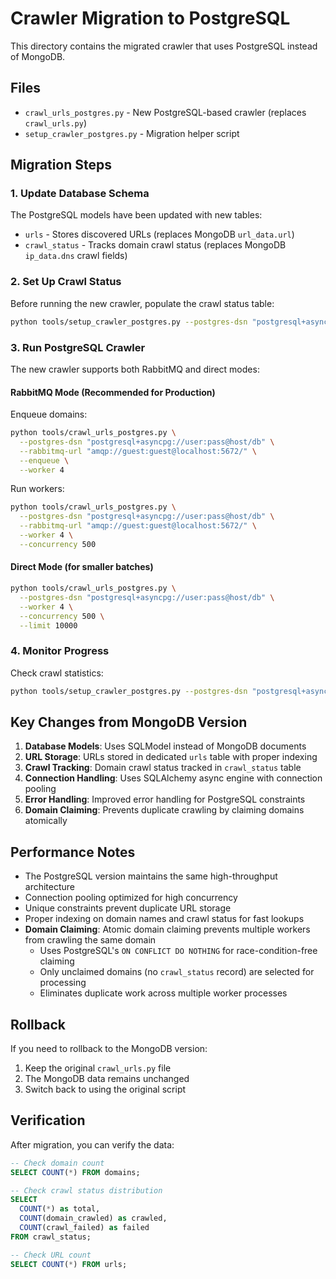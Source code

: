 # Crawler Migration to PostgreSQL

This directory contains the migrated crawler that uses PostgreSQL instead of MongoDB.

## Files

- `crawl_urls_postgres.py` - New PostgreSQL-based crawler (replaces `crawl_urls.py`)
- `setup_crawler_postgres.py` - Migration helper script

## Migration Steps

### 1. Update Database Schema

The PostgreSQL models have been updated with new tables:
- `urls` - Stores discovered URLs (replaces MongoDB `url_data.url`)
- `crawl_status` - Tracks domain crawl status (replaces MongoDB `ip_data.dns` crawl fields)

### 2. Set Up Crawl Status

Before running the new crawler, populate the crawl status table:

```bash
python tools/setup_crawler_postgres.py --postgres-dsn "postgresql+asyncpg://user:pass@host/db" --populate
```

### 3. Run PostgreSQL Crawler

The new crawler supports both RabbitMQ and direct modes:

#### RabbitMQ Mode (Recommended for Production)

Enqueue domains:
```bash
python tools/crawl_urls_postgres.py \
  --postgres-dsn "postgresql+asyncpg://user:pass@host/db" \
  --rabbitmq-url "amqp://guest:guest@localhost:5672/" \
  --enqueue \
  --worker 4
```

Run workers:
```bash
python tools/crawl_urls_postgres.py \
  --postgres-dsn "postgresql+asyncpg://user:pass@host/db" \
  --rabbitmq-url "amqp://guest:guest@localhost:5672/" \
  --worker 4 \
  --concurrency 500
```

#### Direct Mode (for smaller batches)

```bash
python tools/crawl_urls_postgres.py \
  --postgres-dsn "postgresql+asyncpg://user:pass@host/db" \
  --worker 4 \
  --concurrency 500 \
  --limit 10000
```

### 4. Monitor Progress

Check crawl statistics:
```bash
python tools/setup_crawler_postgres.py --postgres-dsn "postgresql+asyncpg://user:pass@host/db" --stats
```

## Key Changes from MongoDB Version

1. **Database Models**: Uses SQLModel instead of MongoDB documents
2. **URL Storage**: URLs stored in dedicated `urls` table with proper indexing
3. **Crawl Tracking**: Domain crawl status tracked in `crawl_status` table
4. **Connection Handling**: Uses SQLAlchemy async engine with connection pooling
5. **Error Handling**: Improved error handling for PostgreSQL constraints
6. **Domain Claiming**: Prevents duplicate crawling by claiming domains atomically

## Performance Notes

- The PostgreSQL version maintains the same high-throughput architecture
- Connection pooling optimized for high concurrency
- Unique constraints prevent duplicate URL storage
- Proper indexing on domain names and crawl status for fast lookups
- **Domain Claiming**: Atomic domain claiming prevents multiple workers from crawling the same domain
  - Uses PostgreSQL's `ON CONFLICT DO NOTHING` for race-condition-free claiming
  - Only unclaimed domains (no `crawl_status` record) are selected for processing
  - Eliminates duplicate work across multiple worker processes

## Rollback

If you need to rollback to the MongoDB version:
1. Keep the original `crawl_urls.py` file
2. The MongoDB data remains unchanged
3. Switch back to using the original script

## Verification

After migration, you can verify the data:

```sql
-- Check domain count
SELECT COUNT(*) FROM domains;

-- Check crawl status distribution
SELECT 
  COUNT(*) as total,
  COUNT(domain_crawled) as crawled,
  COUNT(crawl_failed) as failed
FROM crawl_status;

-- Check URL count
SELECT COUNT(*) FROM urls;
```